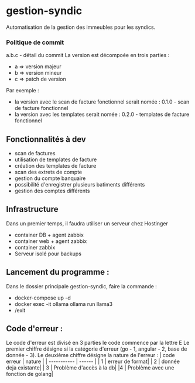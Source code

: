 # gestion-syndic
Automatisation de la gestion des immeubles pour les syndics.

### Politique de commit
a.b.c - détail du commit
La version est décompoée en trois parties :
- a => version majeur
- b => version mineur
- c => patch de version

Par exemple :
- la version avec le scan de facture fonctionnel serait nomée : 0.1.0 - scan de facture fonctionnel
- la version avec les templates serait nomée : 0.2.0 - templates de facture fonctionnel

## Fonctionnalités à dev
- scan de factures
- utilisation de templates de facture
- création des templates de facture
- scan des extrets de compte
- gestion du compte banquaire
- possibilité d'enregistrer plusieurs batiments différents
- gestion des comptes différents

## Infrastructure
Dans un premier temps, il faudra utiliser un serveur chez Hostinger
- container DB + agent zabbix
- container web + agent zabbix
- container zabbix
- Serveur isolé pour backups

## Lancement du programme : 
Dans le dossier principale gestion-syndic, faire la commande : 
- docker-compose up -d
- docker exec -it ollama ollama run llama3
- /exit

## Code d'erreur : 

Le code d'erreur est divisé en 3 parties
le code commence par la lettre E
Le premier chiffre désigne si la catégorie d'erreur (go - 1, angular - 2, base de donnée - 3). 
Le deuxième chiffre désigne la nature de l'erreur : 
| code erreur | nature |
| ----------- | ------ |
| 1           | erreur de format|
| 2           | donnée deja existante|
| 3           | Problème d'accès à la db|
|4            | Problème avec une fonction de golang|
